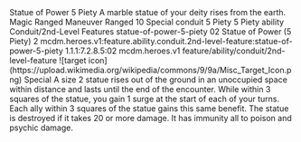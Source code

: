 <ability>
  <name>Statue of Power</name>
  <cost>5 Piety</cost>
  <flavor>A marble statue of your deity rises from the earth.</flavor>
  <keywords>
    <keyword>Magic</keyword>
    <keyword>Ranged</keyword>
  </keywords>
  <type>Maneuver</type>
  <distance>Ranged 10</distance>
  <target>Special</target>
  <metadata>
    <class>conduit</class>
    <cost>5 Piety</cost>
    <cost_amount>5</cost_amount>
    <cost_resource>Piety</cost_resource>
    <feature_type>ability</feature_type>
    <file_dpath>Conduit/2nd-Level Features</file_dpath>
    <item_id>statue-of-power-5-piety</item_id>
    <item_index>02</item_index>
    <item_name>Statue of Power (5 Piety)</item_name>
    <level>2</level>
    <scc>mcdm.heroes.v1:feature.ability.conduit.2nd-level-feature:statue-of-power-5-piety</scc>
    <scdc>1.1.1:7.2.8.5:02</scdc>
    <source>mcdm.heroes.v1</source>
    <type>feature/ability/conduit/2nd-level-feature</type>
  </metadata>
  <effects>
    <effect type="mundane">![target icon](https://upload.wikimedia.org/wikipedia/commons/9/9a/Misc_Target_Icon.png) Special</effect>
    <effect type="mundane">A size 2 statue rises out of the ground in an unoccupied space within distance and lasts until the end of the encounter. While within 3 squares of the statue, you gain 1 surge at the start of each of your turns. Each ally within 3 squares of the statue gains this same benefit. The statue is destroyed if it takes 20 or more damage. It has immunity all to poison and psychic damage.</effect>
  </effects>
</ability>
